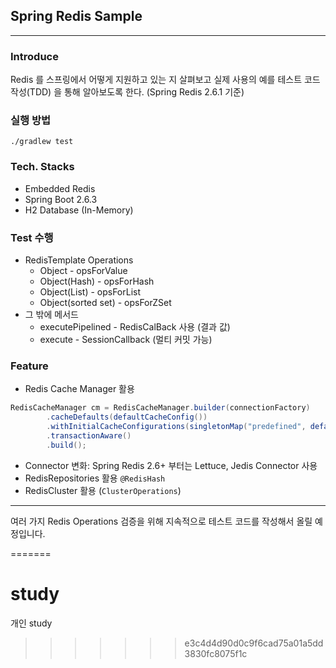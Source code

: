 ## Spring Redis Sample

---

### Introduce

Redis 를 스프링에서 어떻게 지원하고 있는 지 살펴보고 실제 사용의 예를 테스트 코드 작성(TDD) 을 통해 알아보도록 한다. (Spring Redis 2.6.1 기준)

### 실행 방법
```./gradlew test```    

### Tech. Stacks
* Embedded Redis
* Spring Boot 2.6.3
* H2 Database (In-Memory)

### Test 수행
* RedisTemplate Operations
  * Object - opsForValue
  * Object(Hash) - opsForHash
  * Object(List) - opsForList
  * Object(sorted set) - opsForZSet
* 그 밖에 메서드
  * executePipelined - RedisCalBack 사용 (결과 값)
  * execute - SessionCallback (멀티 커밋 가능)

### Feature
* Redis Cache Manager 활용

```java
RedisCacheManager cm = RedisCacheManager.builder(connectionFactory)
        .cacheDefaults(defaultCacheConfig())
        .withInitialCacheConfigurations(singletonMap("predefined", defaultCacheConfig().disableCachingNullValues()))
        .transactionAware()
        .build();
```    

* Connector 변화: Spring Redis 2.6+ 부터는 Lettuce, Jedis Connector 사용
* RedisRepositories 활용 ```@RedisHash```
* RedisCluster 활용 (```ClusterOperations```)
---    

여러 가지 Redis Operations 검증을 위해 지속적으로 테스트 코드를 작성해서 올릴 예정입니다.

=======
# study
개인 study
>>>>>>> e3c4d4d90d0c9f6cad75a01a5dd3830fc8075f1c
